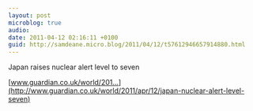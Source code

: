 ```yaml
---
layout: post
microblog: true
audio: 
date: 2011-04-12 02:16:11 +0100
guid: http://samdeane.micro.blog/2011/04/12/t57612946657914880.html
---
```

Japan raises nuclear alert level to seven

[www.guardian.co.uk/world/201...](http://www.guardian.co.uk/world/2011/apr/12/japan-nuclear-alert-level-seven)
